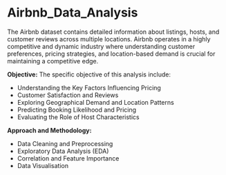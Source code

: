 # Airbnb_Data_Analysis

The Airbnb dataset contains detailed information about listings, hosts, and customer reviews across multiple locations. Airbnb operates in a highly competitive and dynamic industry where understanding customer preferences, pricing strategies, and location-based demand is crucial for maintaining a competitive edge.

**Objective:** The specific objective of this analysis include:

* Understanding the Key Factors Influencing Pricing
* Customer Satisfaction and Reviews
* Exploring Geographical Demand and Location Patterns
* Predicting Booking Likelihood and Pricing
* Evaluating the Role of Host Characteristics
  
**Approach and Methodology:**

* Data Cleaning and Preprocessing
* Exploratory Data Analysis (EDA)
* Correlation and Feature Importance
* Data Visualisation
